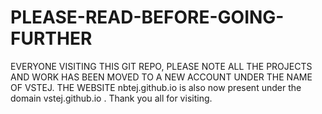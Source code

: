 # PLEASE-READ-BEFORE-GOING-FURTHER
EVERYONE VISITING THIS GIT REPO, PLEASE NOTE ALL THE PROJECTS AND WORK HAS BEEN MOVED TO A NEW ACCOUNT UNDER THE NAME OF VSTEJ. THE WEBSITE nbtej.github.io is also now present under the domain vstej.github.io . Thank you all for visiting.
